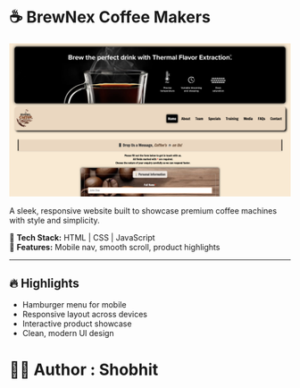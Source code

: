 # ☕  BrewNex Coffee Makers


![image alt](https://github.com/LCSW2515/LCSW2515.github.io/blob/main/websitess.png?raw=true)


A sleek, responsive website built to showcase premium coffee machines with style and simplicity.


🎨 **Tech Stack:** HTML | CSS | JavaScript  
📱 **Features:** Mobile nav, smooth scroll, product highlights

---

## 🔥 Highlights

- Hamburger menu for mobile
- Responsive layout across devices
- Interactive product showcase
- Clean, modern UI design


 # 🧑‍💼 Author : Shobhit 


